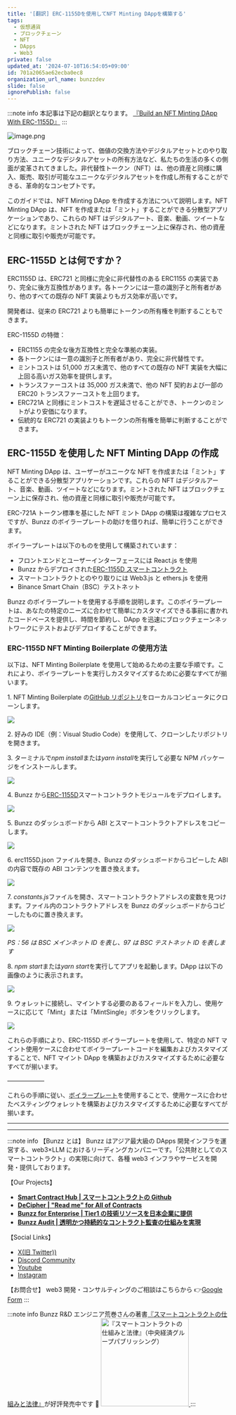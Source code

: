 ```yaml
---
title: '[翻訳] ERC-1155Dを使用してNFT Minting DAppを構築する'
tags:
  - 仮想通貨
  - ブロックチェーン
  - NFT
  - DApps
  - Web3
private: false
updated_at: '2024-07-10T16:54:05+09:00'
id: 701a2065ae62ecba0ec8
organization_url_name: bunzzdev
slide: false
ignorePublish: false
---
```

:::note info
本記事は下記の翻訳となります。
[『Build an NFT Minting DApp With ERC-1155D』](https://blog.bunzz.dev/build-an-nft-minting-dapp-with-erc-1155d/)
:::

![image.png](https://qiita-image-store.s3.ap-northeast-1.amazonaws.com/0/1926720/a097e8fa-d969-6f78-892b-6cdd3ab666f0.png)

ブロックチェーン技術によって、価値の交換方法やデジタルアセットとのやり取り方法、ユニークなデジタルアセットの所有方法など、私たちの生活の多くの側面が変革されてきました。非代替性トークン（NFT）は、他の資産と同様に購入、販売、取引が可能なユニークなデジタルアセットを作成し所有することができる、革命的なコンセプトです。

このガイドでは、NFT Minting DApp を作成する方法について説明します。NFT Minting DApp は、NFT を作成または「ミント」することができる分散型アプリケーションであり、これらの NFT はデジタルアート、音楽、動画、ツイートなどになります。ミントされた NFT はブロックチェーン上に保存され、他の資産と同様に取引や販売が可能です。

## ERC-1155D とは何ですか？

ERC1155D は、ERC721 と同様に完全に非代替性のある ERC1155 の実装であり、完全に後方互換性があります。各トークンには一意の識別子と所有者があり、他のすべての既存の NFT 実装よりもガス効率が高いです。

開発者は、従来の ERC721 よりも簡単にトークンの所有権を判断することもできます。

ERC-1155D の特徴：

- ERC1155 の完全な後方互換性と完全な準拠の実装。
- 各トークンには一意の識別子と所有者があり、完全に非代替性です。
- ミントコストは 51,000 ガス未満で、他のすべての既存の NFT 実装を大幅に上回る高いガス効率を提供します。
- トランスファーコストは 35,000 ガス未満で、他の NFT 契約および一部の ERC20 トランスファーコストを上回ります。
- ERC721A と同様にミントコストを遅延させることができ、トークンのミントがより安価になります。
- 伝統的な ERC721 の実装よりもトークンの所有権を簡単に判断することができます。

## ERC-1155D を使用した NFT Minting DApp の作成

NFT Minting DApp は、ユーザーがユニークな NFT を作成または「ミント」することができる分散型アプリケーションです。これらの NFT はデジタルアート、音楽、動画、ツイートなどになります。ミントされた NFT はブロックチェーン上に保存され、他の資産と同様に取引や販売が可能です。

ERC-721A トークン標準を基にした NFT ミント DApp の構築は複雑なプロセスですが、Bunzz のボイラープレートの助けを借りれば、簡単に行うことができます。

ボイラープレートは以下のものを使用して構築されています：

- フロントエンドとユーザーインターフェースには React.js を使用
- Bunzz からデプロイされた[ERC-1155D スマートコントラクト](https://app.bunzz.dev/module-templates/5a1059dc-2d5e-478b-8904-fd984f88ca69?version=1.0.0)
- スマートコントラクトとのやり取りには Web3.js と ethers.js を使用
- Binance Smart Chain（BSC）テストネット

Bunzz のボイラープレートを使用する手順を説明します。このボイラープレートは、あなたの特定のニーズに合わせて簡単にカスタマイズできる事前に書かれたコードベースを提供し、時間を節約し、DApp を迅速にブロックチェーンネットワークにテストおよびデプロイすることができます。

### **ERC-1155D NFT Minting Boilerplate の使用方法**

以下は、NFT Minting Boilerplate を使用して始めるための主要な手順です。これにより、ボイラープレートを実行しカスタマイズするために必要なすべてが揃います。

1\. NFT Minting Boilerplate の[GitHub リポジトリ](https://github.com/john082Coder/BunzzERC1155DModuleTest.)をローカルコンピュータにクローンします。

![](https://super-translator.inaridiy.workers.dev/assets/image/2bee2073-37e8-4a15-b367-9880954f0250)

2\. 好みの IDE（例：Visual Studio Code）を使用して、クローンしたリポジトリを開きます。

3\. ターミナルで*npm install*または*yarn install*を実行して必要な NPM パッケージをインストールします。

![](https://super-translator.inaridiy.workers.dev/assets/image/245bb99d-a123-4583-9ccb-9831e7f17ce3)

4\. Bunzz から[ERC-1155D](https://app.bunzz.dev/module-templates/5a1059dc-2d5e-478b-8904-fd984f88ca69?version=1.0.0)スマートコントラクトモジュールをデプロイします。

![](https://super-translator.inaridiy.workers.dev/assets/image/62e73200-dbd9-4016-a033-b294d23209da)

5\. Bunzz のダッシュボードから ABI とスマートコントラクトアドレスをコピーします。

![](https://blog.bunzz.dev/wp-content/uploads/2023/05/image-4-2048x1019.png)

6\. erc1155D.json ファイルを開き、Bunzz のダッシュボードからコピーした ABI の内容で既存の ABI コンテンツを置き換えます。

![](https://super-translator.inaridiy.workers.dev/assets/image/cb5db2da-01ce-4557-9704-deb62ddad692)

7\. *constants.js*ファイルを開き、スマートコントラクトアドレスの変数を見つけます。ファイル内のコントラクトアドレスを Bunzz のダッシュボードからコピーしたものに置き換えます。

![](https://blog.bunzz.dev/wp-content/uploads/2023/05/Screenshot-2023-05-11-at-11.42.53-AM.png)

_PS：56 は BSC メインネット ID を表し、97 は BSC テストネット ID を表します_

8\. *npm start*または*yarn start*を実行してアプリを起動します。DApp は以下の画像のように表示されます。

![](https://super-translator.inaridiy.workers.dev/assets/image/b9417bac-fb77-4cd0-9a46-726aae49c1d9)

9\. ウォレットに接続し、マイントする必要のあるフィールドを入力し、使用ケースに応じて「Mint」または「MintSingle」ボタンをクリックします。

![](https://super-translator.inaridiy.workers.dev/assets/image/9623d668-f0c4-4b71-822d-07bb57d348cd)

これらの手順により、ERC-1155D ボイラープレートを使用して、特定の NFT マイント使用ケースに合わせてボイラープレートコードを編集およびカスタマイズすることで、NFT マイント DApp を構築およびカスタマイズするために必要なすべてが揃います。

——————

これらの手順に従い、[ボイラープレート](https://github.com/john082Coder/BunzzERC1155DModuleTest)を使用することで、使用ケースに合わせたベスティングウォレットを構築およびカスタマイズするために必要なすべてが揃います。

---

---

:::note info
【Bunzz とは】
Bunzz はアジア最大級の DApps 開発インフラを運営する、web3×LLM におけるリーディングカンパニーです。「公共財としてのスマートコントラクト」の実現に向けて、各種 web3 インフラやサービスを開発・提供しております。

【Our Projects】

- **[Smart Contract Hub | スマートコントラクトの Github](https://www.bunzz.dev/)**
- **[DeCipher | "Read me" for All of Contracts](https://www.bunzz.dev/decipher)**
- **[Bunzz for Enterprise | Tier1 の技術リソースを日本企業に提供](https://enterprise.bunzz.dev/ja)**
- **[Bunzz Audit | 透明かつ持続的なコントラクト監査の仕組みを実現](hhttps://www.bunzz.dev/audit)**

【Social Links】

- [X(旧 Twitter))](https://twitter.com/BunzzDev)
- [Discord Community](https://t.co/6hHgssJdvW)
- [Youtube](https://www.youtube.com/@bunzzdev)
- [Instagram](https://www.instagram.com/bunzzdev/)

【お問合せ】
web3 開発・コンサルティングのご相談はこちらから 👉[Google Form](https://forms.gle/4tgQjWSw2MMMZW6E6)
:::

:::note info
Bunzz R&D エンジニア荒巻さんの著書[『スマートコントラクトの仕組みと法律』](https://amzn.to/3V03sNH)が好評発売中です 📕
<a href="https://amzn.to/3V03sNH" rel="nofollow" referrerpolicy="no-referrer-when-downgrade">
<img
    src="https://m.media-amazon.com/images/I/81wopoZ1K4L._SY522_.jpg"
    alt="『スマートコントラクトの仕組みと法律』（中央経済グループパブリッシング）"
    width="200px"
    height="auto"
    Style="border: 0px;"
  />
</a>
:::
